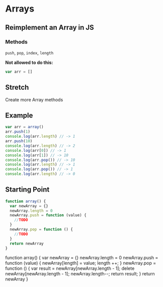 # Arrays

## Reimplement an Array in JS

### Methods

`push`, `pop`, `index`, `length`

**Not allowed to do this:**

```js
var arr = []
```

## Stretch

Create more Array methods

## Example

```js
var arr = array()
arr.push(1)
console.log(arr.length) // -> 1
arr.push(10)
console.log(arr.length) // -> 2
console.log(arr[0]) // -> 1
console.log(arr[1]) // -> 10
console.log(arr.pop()) // -> 10
console.log(arr.length) // -> 1
console.log(arr.pop()) // -> 1
console.log(arr.length) // -> 0
```

## Starting Point

```js
function array() {
  var newArray = {}
  newArray.length = 0
  newArray.push = function (value) {
    //TODO
  }
  newArray.pop = function () {
    //TODO
  }
  return newArray
}
```

function array() {
  var newArray = {}
  newArray.length = 0
  newArray.push = function (value) {
    newArray[length] = value;
    length ++;
  }
  newArray.pop = function () {
    var result = newArray[newArray.length - 1];
    delete newArray[newArray.length - 1];
    newArray.length--;
    return result;
  }
  return newArray
}
